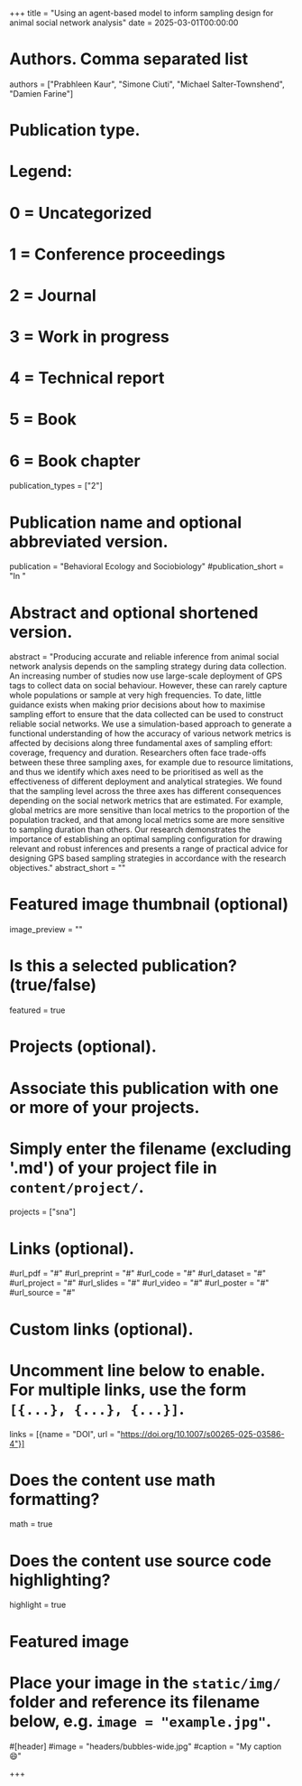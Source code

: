 +++
title = "Using an agent-based model to inform sampling design for animal social network analysis"
date = 2025-03-01T00:00:00

# Authors. Comma separated list
authors = ["Prabhleen Kaur",  "Simone Ciuti", "Michael Salter-Townshend", "Damien Farine"]

# Publication type.
# Legend:
# 0 = Uncategorized
# 1 = Conference proceedings
# 2 = Journal
# 3 = Work in progress
# 4 = Technical report
# 5 = Book
# 6 = Book chapter
publication_types = ["2"]

# Publication name and optional abbreviated version.
publication = "Behavioral Ecology and Sociobiology" 
#publication_short = "In "

# Abstract and optional shortened version.
abstract = "Producing accurate and reliable inference from animal social network analysis depends on the sampling strategy during data collection. An increasing number of studies now use large-scale deployment of GPS tags to collect data on social behaviour. However, these can rarely capture whole populations or sample at very high frequencies. To date, little guidance exists when making prior decisions about how to maximise sampling effort to ensure that the data collected can be used to construct reliable social networks. We use a simulation-based approach to generate a functional understanding of how the accuracy of various network metrics is affected by decisions along three fundamental axes of sampling effort: coverage, frequency and duration. Researchers often face trade-offs between these three sampling axes, for example due to resource limitations, and thus we identify which axes need to be prioritised as well as the effectiveness of different deployment and analytical strategies. We found that the sampling level across the three axes has different consequences depending on the social network metrics that are estimated. For example, global metrics are more sensitive than local metrics to the proportion of the population tracked, and that among local metrics some are more sensitive to sampling duration than others. Our research demonstrates the importance of establishing an optimal sampling configuration for drawing relevant and robust inferences and presents a range of practical advice for designing GPS based sampling strategies in accordance with the research objectives."
abstract_short = ""

# Featured image thumbnail (optional)
image_preview = ""

# Is this a selected publication? (true/false)
featured = true 

# Projects (optional).
#   Associate this publication with one or more of your projects.
#   Simply enter the filename (excluding '.md') of your project file in `content/project/`.
projects = ["sna"]

# Links (optional).
#url_pdf = "#"
#url_preprint = "#"
#url_code = "#"
#url_dataset = "#"
#url_project = "#"
#url_slides = "#"
#url_video = "#"
#url_poster = "#"
#url_source = "#"

# Custom links (optional).
#   Uncomment line below to enable. For multiple links, use the form `[{...}, {...}, {...}]`.
links = [{name = "DOI", url = "https://doi.org/10.1007/s00265-025-03586-4"}]

# Does the content use math formatting?
math = true

# Does the content use source code highlighting?
highlight = true

# Featured image
# Place your image in the `static/img/` folder and reference its filename below, e.g. `image = "example.jpg"`.
#[header]
#image = "headers/bubbles-wide.jpg"
#caption = "My caption :smile:"

+++

